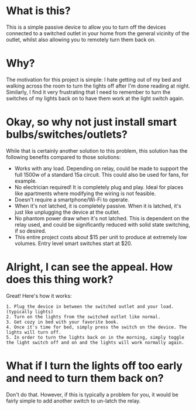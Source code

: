 
# What is this?

This is a simple passive device to allow you to turn off the devices connected to a switched outlet in your home from the general vicinity of the outlet, whilst also allowing you to remotely turn them back on.

# Why?

The motivation for this project is simple: I hate getting out of my bed and walking across the room to turn the lights off after I'm done reading at night. Similarly, I find it very frustrating that I need to remember to turn the switches of my lights back on to have them work at the light switch again.

# Okay, so why not just install smart bulbs/switches/outlets?

While that is certainly another solution to this problem, this solution has the following benefits compared to those solutions:

- Works with any load. Depending on relay, could be made to support the full 1500w of a standard 15a circuit. This could also be used for fans, for example.
- No electrician required! It is completely plug and play. Ideal for places like apartments where modifying the wiring is not feasible.
- Doesn't require a smartphone/Wi-Fi to operate.
- When it's not latched, it is completely passive. When it is latched, it's just like unplugging the device at the outlet.
- No phantom power draw when it's not latched. This is dependent on the relay used, and could be significantly reduced with solid state switching, if so desired.
- This entire project costs about $15 per unit to produce at extremely low volumes. Entry level smart switches start at $20.


# Alright, I can see the appeal. How does this thing work?

Great! Here's how it works:

    1. Plug the device in between the switched outlet and your load. (typically lights)
    2. Turn on the lights from the switched outlet like normal.
    3. Get cozy in bed with your favorite book.
    4. Once it's time for bed, simply press the switch on the device. The lights will turn off.
    5. In order to turn the lights back on in the morning, simply toggle the light switch off and on and the lights will work normally again.

# What if I turn the lights off too early and need to turn them back on?

Don't do that. However, if this is typically a problem for you, it would be fairly simple to add another switch to un-latch the relay.